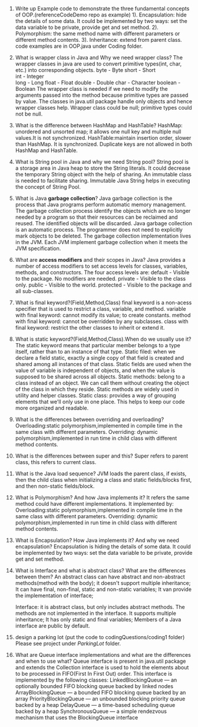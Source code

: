 1. Write up Example code to demonstrate the three fundamental concepts of OOP.(referenceCodeDemo repo as example)
    1). Encapsulation: hide the details of some data. It could be implemented by two ways:
   set the data variable to be private, provide get and set method.
   2). Polymorphism: the same method name with different parameters or different method contents.
   3). Inheritance: extend from parent class.
   code examples are in OOP.java under Coding folder.
2. What is wrapper class in Java and Why we need wrapper class?
   The wrapper classes in java are used to convert primitive types(int, char, etc.)
   into corresponding objects.
   byte	- Byte
   short - Short	
   int - Integer	
   long	- Long
   float - Float
   double -	Double
   char	- Character
   boolean -	Boolean
    The wrapper class is needed if we need to modify the arguments passed into the method because 
   primitive types are passed by value.
   The classes in java.util package handle only objects and hence wrapper classes help.
   Wrapper class could be null; primitive types could not be null.

3. What is the difference between HashMap and HashTable?
   HashMap: unordered and unsorted map; it allows one null key and multiple null values.It is not synchronized.
   HashTable:maintain insertion order, slower than HashMap. It is synchronized.
   Duplicate keys are not allowed in both HashMap and HashTable.
4. What is String pool in Java and why we need String pool?
   String pool is a storage area in Java heap to store the String literals. It could decrease the temporary
   String object with the help of sharing. An immutable class is needed to facilitate sharing. Immutable Java
   String helps in executing the concept of String Pool.
5. What is Java **garbage collection**?
   Java garbage collection is the process that Java programs perform automatic memory management.
   The garbage collection process identify the objects which are no longer needed by a program so that their resources can be 
   reclaimed and reused. The identified objects will be discarded.
   Java garbage collection is an automatic process. The programmer does not need to explicitly mark
   objects to be deleted. The garbage collection implementation lives in the JVM. Each JVM implement garbage
   collection when it meets the JVM specification.

6. What are **access modifiers** and their scopes in Java?
   Java provides a number of access modifiers to set access levels for classes, variables, methods, 
   and constructors. The four access levels are:
    default - Visible to the package. No modifiers are needed.
    private - Visible to the class only.
    public - Visible to the world.
    protected - Visible to the package and all sub-classes.
   
7. What is final keyword?(Field,Method,Class)
   final keyword is a non-acess specifier that is used to restrict  a class, variable, and method. 
   variable with final keyword: cannot modify its value; to create constants.
   method with final keyword: cannot be overridden by any subclasses.
   class with final keyword: restrict the other classes to inherit or extend it.
    
8. What is static keyword?(Field,Method,Class).When do we usually use it?
   The static keyword means that particular member belongs to a type itself, rather than to an instance of that type.
   Static filed: when we declare a field static, exactly a single copy of that field is created and shared among
   all instances of that class.
   Static fields are used when the value of variable is independent of objects, and when the value is supposed to
   be shared across all objects.
   Static methods: belong to a class instead of an object. We can call them without creating the object of the
   class in which they reside.
   Static methods are widely used in utility and helper classes.
   Static class: provides a way of grouping elements that we'll only use in one place. This helps to keep our code
   more organized and readable. 
    
10. What is the differences between overriding and overloading?
    Overloading:static polymorphism,implemented in compile time in the same class with different parameters.
    Overriding: dynamic polymorphism,implemented in run time in child class with different method contents.
11. What is the differences between super and this?
    Super refers to parent class, this refers to current class.
12. What is the Java load sequence?
    JVM loads the parent class, if exists, then the child class when initializing a class and static
    fields/blocks first, and then non-static fields/block. 
    
13. What is Polymorphism? And how Java implements it?
    It refers the same method could have different implementations. It implemented by:
    Overloading:static polymorphism,implemented in compile time in the same class with different parameters.
    Overriding: dynamic polymorphism,implemented in run time in child class with different method contents.
14. What is Encapsulation? How Java implements it? And why we need encapsulation?
    Encapsulation is hiding the details of some data. It could be implemented by two ways:
    set the data variable to be private, provide get and set method.
15. What is Interface and what is abstract class? What are the differences between them?
    An abstract class can have abstract and non-abstract methods(method with the body); 
    it doesn't support multiple inheritance;
    It can have final, non-final, static and non-static variables;
    It van provide the implementation of interface;

    Interface: it is abstract class, but only includes abstract methods. The methods are not implemented in the interface.
    It supports multiple inheritance;
    It has only static and final variables;
    Members of a Java interface are public by default.
    
16. design a parking lot (put the code to codingQuestions/coding1 folder)
    Please see project under *ParkingLot* folder.
17. What are Queue interface implementations and what are the differences and when to use what?
    Queue interface is present in java.util package and extends the Collection interface is used to 
    hold the elements about to be processed in FIFO(First In First Out) order.
    This interface is implemented by the following classes:
    LinkedBlockingQueue — an optionally bounded FIFO blocking queue backed by linked nodes
    ArrayBlockingQueue — a bounded FIFO blocking queue backed by an array
    PriorityBlockingQueue — an unbounded blocking priority queue backed by a heap
    DelayQueue — a time-based scheduling queue backed by a heap
    SynchronousQueue — a simple rendezvous mechanism that uses the BlockingQueue interface